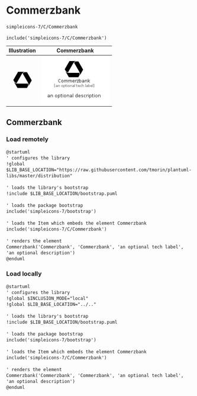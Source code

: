 # Commerzbank


```text
simpleicons-7/C/Commerzbank
```

```text
include('simpleicons-7/C/Commerzbank')
```



| Illustration | Commerzbank |
| :---: | :---: |
| ![illustration for Illustration](../../simpleicons-7/C/Commerzbank.png) | ![illustration for Commerzbank](../../simpleicons-7/C/Commerzbank.Local.png) |




## Commerzbank

### Load remotely
```plantuml
@startuml
' configures the library
!global $LIB_BASE_LOCATION="https://raw.githubusercontent.com/tmorin/plantuml-libs/master/distribution"

' loads the library's bootstrap
!include $LIB_BASE_LOCATION/bootstrap.puml

' loads the package bootstrap
include('simpleicons-7/bootstrap')

' loads the Item which embeds the element Commerzbank
include('simpleicons-7/C/Commerzbank')

' renders the element
Commerzbank('Commerzbank', 'Commerzbank', 'an optional tech label', 'an optional description')
@enduml
```

### Load locally
```plantuml
@startuml
' configures the library
!global $INCLUSION_MODE="local"
!global $LIB_BASE_LOCATION="../.."

' loads the library's bootstrap
!include $LIB_BASE_LOCATION/bootstrap.puml

' loads the package bootstrap
include('simpleicons-7/bootstrap')

' loads the Item which embeds the element Commerzbank
include('simpleicons-7/C/Commerzbank')

' renders the element
Commerzbank('Commerzbank', 'Commerzbank', 'an optional tech label', 'an optional description')
@enduml
```

